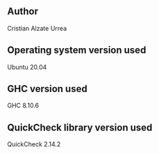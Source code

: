 ## Author
Cristian Alzate Urrea

## Operating system version used
Ubuntu 20.04

## GHC version used
GHC 8.10.6

## QuickCheck library version used
QuickCheck 2.14.2

